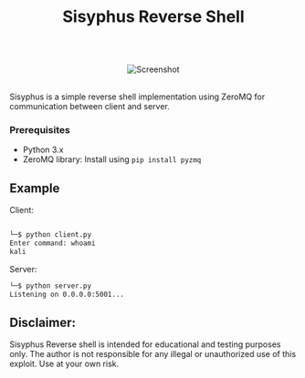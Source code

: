 <h1 align="center">Sisyphus Reverse Shell<br></h1><br>


<br>
<p align="center">
  <img src="https://user-images.githubusercontent.com/52697989/235373672-730ee3ab-6079-4147-a95f-319db2ed41fc.png" alt="Screenshot">
</p>

<br>
Sisyphus is a simple reverse shell implementation using ZeroMQ for communication between client and server.


### Prerequisites

- Python 3.x
- ZeroMQ library: Install using `pip install pyzmq`


## Example

Client:

```bash 

└─$ python client.py
Enter command: whoami
kali

```
Server:

```bash 
└─$ python server.py
Listening on 0.0.0.0:5001...

```


## Disclaimer:

Sisyphus Reverse shell is intended for educational and testing purposes only. The author is not responsible for any illegal or unauthorized use of this exploit. Use at your own risk.
